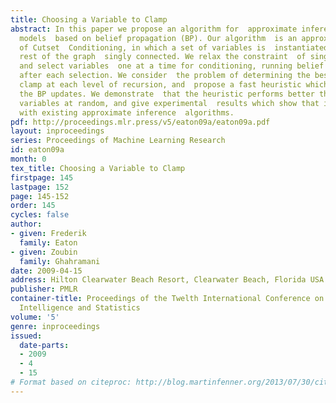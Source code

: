 ```yaml
---
title: Choosing a Variable to Clamp
abstract: In this paper we propose an algorithm for  approximate inference on graphical
  models  based on belief propagation (BP). Our algorithm  is an approximate version
  of Cutset  Conditioning, in which a set of variables is  instantiated to make the
  rest of the graph  singly connected. We relax the constraint  of single-connectedness,
  and select variables  one at a time for conditioning, running belief  propagation
  after each selection. We consider  the problem of determining the best variable  to
  clamp at each level of recursion, and  propose a fast heuristic which applies backpropagation  to
  the BP updates. We demonstrate  that the heuristic performs better than  selecting
  variables at random, and give experimental  results which show that it performs  competitively
  with existing approximate inference  algorithms.
pdf: http://proceedings.mlr.press/v5/eaton09a/eaton09a.pdf
layout: inproceedings
series: Proceedings of Machine Learning Research
id: eaton09a
month: 0
tex_title: Choosing a Variable to Clamp
firstpage: 145
lastpage: 152
page: 145-152
order: 145
cycles: false
author:
- given: Frederik
  family: Eaton
- given: Zoubin
  family: Ghahramani
date: 2009-04-15
address: Hilton Clearwater Beach Resort, Clearwater Beach, Florida USA
publisher: PMLR
container-title: Proceedings of the Twelth International Conference on Artificial
  Intelligence and Statistics
volume: '5'
genre: inproceedings
issued:
  date-parts:
  - 2009
  - 4
  - 15
# Format based on citeproc: http://blog.martinfenner.org/2013/07/30/citeproc-yaml-for-bibliographies/
---
```

